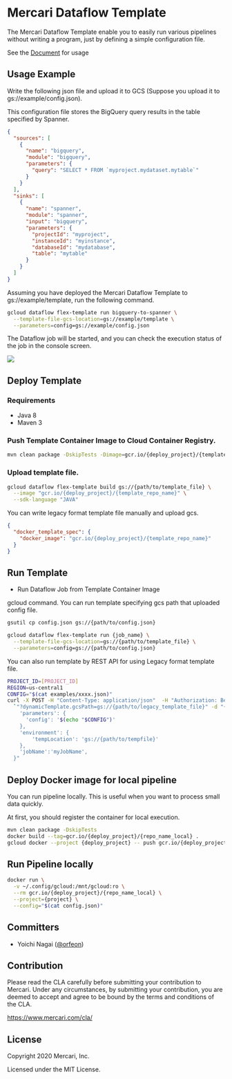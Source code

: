 # Mercari Dataflow Template

The Mercari Dataflow Template enable you to easily run various pipelines without writing a program, just by defining a simple configuration file.

See the [Document](docs/README.md) for usage

## Usage Example

Write the following json file and upload it to GCS (Suppose you upload it to gs://example/config.json).

This configuration file stores the BigQuery query results in the table specified by Spanner.

```json
{
  "sources": [
    {
      "name": "bigquery",
      "module": "bigquery",
      "parameters": {
        "query": "SELECT * FROM `myproject.mydataset.mytable`"
      }
    }
  ],
  "sinks": [
    {
      "name": "spanner",
      "module": "spanner",
      "input": "bigquery",
      "parameters": {
        "projectId": "myproject",
        "instanceId": "myinstance",
        "databaseId": "mydatabase",
        "table": "mytable"
      }
    }
  ]
}
```

Assuming you have deployed the Mercari Dataflow Template to gs://example/template, run the following command.

```sh
gcloud dataflow flex-template run bigquery-to-spanner \
  --template-file-gcs-location=gs://example/template \
  --parameters=config=gs://example/config.json
```

The Dataflow job will be started, and you can check the execution status of the job in the console screen.

<img src="https://raw.githubusercontent.com/mercari/DataflowTemplate/master/docs/images/bigquery-to-spanner.png">


## Deploy Template

### Requirements

* Java 8
* Maven 3

### Push Template Container Image to Cloud Container Registry.

```sh
mvn clean package -DskipTests -Dimage=gcr.io/{deploy_project}/{template_repo_name}
```

### Upload template file.

```sh
gcloud dataflow flex-template build gs://{path/to/template_file} \
  --image "gcr.io/{deploy_project}/{template_repo_name}" \
  --sdk-language "JAVA"
```

You can write legacy format template file manually and upload gcs.

```json
{
  "docker_template_spec": {
    "docker_image": "gcr.io/{deploy_project}/{template_repo_name}"
  }
}
```

## Run Template

* Run Dataflow Job from Template Container Image

gcloud command.
You can run template specifying gcs path that uploaded config file.

```sh
gsutil cp config.json gs://{path/to/config.json}

gcloud dataflow flex-template run {job_name} \
  --template-file-gcs-location=gs://{path/to/template_file} \
  --parameters=config=gs://{path/to/config.json}
```

You can also run template by REST API for using Legacy format template file.

```sh
PROJECT_ID=[PROJECT_ID]
REGION=us-central1
CONFIG="$(cat examples/xxxx.json)"
curl -X POST -H "Content-Type: application/json"  -H "Authorization: Bearer $(gcloud auth print-access-token)" "https://dataflow.googleapis.com/v1b3/projects/${PROJECT_ID}/locations/${REGION}/templates:launch"`
  `"?dynamicTemplate.gcsPath=gs://{path/to/legacy_template_file}" -d "{
    'parameters': {
      'config': '$(echo "$CONFIG")'
    },
    'environment': {
        'tempLocation': 'gs://{path/to/tempfile}'
    },
    'jobName':'myJobName',
  }"
```


## Deploy Docker image for local pipeline

You can run pipeline locally. This is useful when you want to process small data quickly.

At first, you should register the container for local execution.


```sh
mvn clean package -DskipTests
docker build --tag=gcr.io/{deploy_project}/{repo_name_local} .
gcloud docker --project {deploy_project} -- push gcr.io/{deploy_project}/{repo_name_local}
```

## Run Pipeline locally

```sh
docker run \
  -v ~/.config/gcloud:/mnt/gcloud:ro \
  --rm gcr.io/{deploy_project}/{repo_name_local} \
  --project={project} \
  --config="$(cat config.json)"
```

## Committers

 * Yoichi Nagai ([@orfeon](https://github.com/orfeon))

## Contribution

Please read the CLA carefully before submitting your contribution to Mercari.
Under any circumstances, by submitting your contribution, you are deemed to accept and agree to be bound by the terms and conditions of the CLA.

https://www.mercari.com/cla/

## License

Copyright 2020 Mercari, Inc.

Licensed under the MIT License.